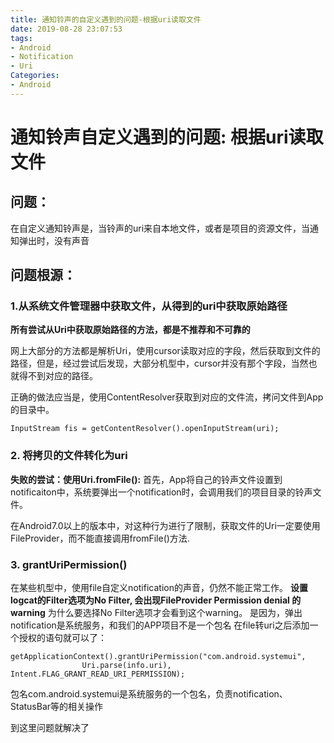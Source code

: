 ```yaml
---
title: 通知铃声的自定义遇到的问题-根据uri读取文件
date: 2019-08-28 23:07:53
tags:
- Android
- Notification
- Uri
Categories:
- Android
---
```


# 通知铃声自定义遇到的问题: 根据uri读取文件

## 问题：
在自定义通知铃声是，当铃声的uri来自本地文件，或者是项目的资源文件，当通知弹出时，没有声音

## 问题根源：
### 1.从系统文件管理器中获取文件，从得到的uri中获取原始路径

**所有尝试从Uri中获取原始路径的方法，都是不推荐和不可靠的**

网上大部分的方法都是解析Uri，使用cursor读取对应的字段，然后获取到文件的路径，但是，经过尝试后发现，大部分机型中，cursor并没有那个字段，当然也就得不到对应的路径。

正确的做法应当是，使用ContentResolver获取到对应的文件流，拷问文件到App的目录中。

```
InputStream fis = getContentResolver().openInputStream(uri);
```

### 2. 将拷贝的文件转化为uri

**失败的尝试：使用Uri.fromFile():**
首先，App将自己的铃声文件设置到notificaiton中，系统要弹出一个notification时，会调用我们的项目目录的铃声文件。

在Android7.0以上的版本中，对这种行为进行了限制，获取文件的Uri一定要使用FileProvider，而不能直接调用fromFile()方法.

### 3. grantUriPermission()

在某些机型中，使用file自定义notification的声音，仍然不能正常工作。
**设置logcat的Filter选项为No Filter, 会出现FileProvider Permission denial 的 warning**
为什么要选择No Filter选项才会看到这个warning。
是因为，弹出notification是系统服务，和我们的APP项目不是一个包名
在file转uri之后添加一个授权的语句就可以了：
```
getApplicationContext().grantUriPermission("com.android.systemui",
                Uri.parse(info.uri), Intent.FLAG_GRANT_READ_URI_PERMISSION);
```
包名com.android.systemui是系统服务的一个包名，负责notification、StatusBar等的相关操作

到这里问题就解决了
